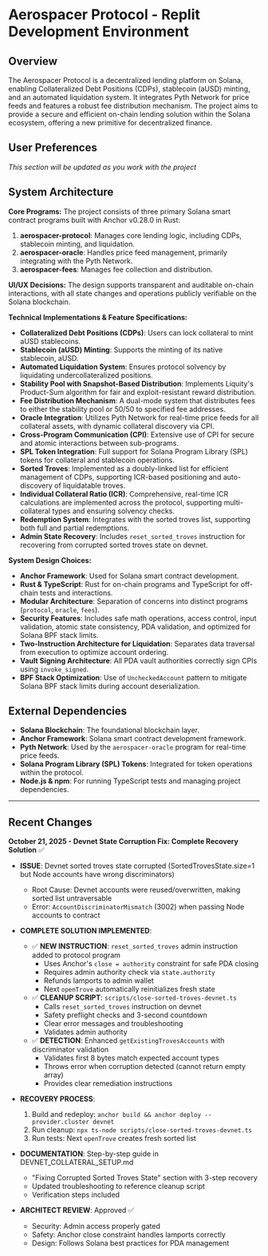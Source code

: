 # Aerospacer Protocol - Replit Development Environment

## Overview
The Aerospacer Protocol is a decentralized lending platform on Solana, enabling Collateralized Debt Positions (CDPs), stablecoin (aUSD) minting, and an automated liquidation system. It integrates Pyth Network for price feeds and features a robust fee distribution mechanism. The project aims to provide a secure and efficient on-chain lending solution within the Solana ecosystem, offering a new primitive for decentralized finance.

## User Preferences
*This section will be updated as you work with the project*

## System Architecture

**Core Programs:**
The project consists of three primary Solana smart contract programs built with Anchor v0.28.0 in Rust:
1.  **aerospacer-protocol**: Manages core lending logic, including CDPs, stablecoin minting, and liquidation.
2.  **aerospacer-oracle**: Handles price feed management, primarily integrating with the Pyth Network.
3.  **aerospacer-fees**: Manages fee collection and distribution.

**UI/UX Decisions:**
The design supports transparent and auditable on-chain interactions, with all state changes and operations publicly verifiable on the Solana blockchain.

**Technical Implementations & Feature Specifications:**
*   **Collateralized Debt Positions (CDPs)**: Users can lock collateral to mint aUSD stablecoins.
*   **Stablecoin (aUSD) Minting**: Supports the minting of its native stablecoin, aUSD.
*   **Automated Liquidation System**: Ensures protocol solvency by liquidating undercollateralized positions.
*   **Stability Pool with Snapshot-Based Distribution**: Implements Liquity's Product-Sum algorithm for fair and exploit-resistant reward distribution.
*   **Fee Distribution Mechanism**: A dual-mode system that distributes fees to either the stability pool or 50/50 to specified fee addresses.
*   **Oracle Integration**: Utilizes Pyth Network for real-time price feeds for all collateral assets, with dynamic collateral discovery via CPI.
*   **Cross-Program Communication (CPI)**: Extensive use of CPI for secure and atomic interactions between sub-programs.
*   **SPL Token Integration**: Full support for Solana Program Library (SPL) tokens for collateral and stablecoin operations.
*   **Sorted Troves**: Implemented as a doubly-linked list for efficient management of CDPs, supporting ICR-based positioning and auto-discovery of liquidatable troves.
*   **Individual Collateral Ratio (ICR)**: Comprehensive, real-time ICR calculations are implemented across the protocol, supporting multi-collateral types and ensuring solvency checks.
*   **Redemption System**: Integrates with the sorted troves list, supporting both full and partial redemptions.
*   **Admin State Recovery**: Includes `reset_sorted_troves` instruction for recovering from corrupted sorted troves state on devnet.

**System Design Choices:**
*   **Anchor Framework**: Used for Solana smart contract development.
*   **Rust & TypeScript**: Rust for on-chain programs and TypeScript for off-chain tests and interactions.
*   **Modular Architecture**: Separation of concerns into distinct programs (`protocol`, `oracle`, `fees`).
*   **Security Features**: Includes safe math operations, access control, input validation, atomic state consistency, PDA validation, and optimized for Solana BPF stack limits.
*   **Two-Instruction Architecture for Liquidation**: Separates data traversal from execution to optimize account ordering.
*   **Vault Signing Architecture**: All PDA vault authorities correctly sign CPIs using `invoke_signed`.
*   **BPF Stack Optimization**: Use of `UncheckedAccount` pattern to mitigate Solana BPF stack limits during account deserialization.

## External Dependencies

*   **Solana Blockchain**: The foundational blockchain layer.
*   **Anchor Framework**: Solana smart contract development framework.
*   **Pyth Network**: Used by the `aerospacer-oracle` program for real-time price feeds.
*   **Solana Program Library (SPL) Tokens**: Integrated for token operations within the protocol.
*   **Node.js & npm**: For running TypeScript tests and managing project dependencies.

---

## Recent Changes

**October 21, 2025 - Devnet State Corruption Fix: Complete Recovery Solution** ✅
- **ISSUE**: Devnet sorted troves state corrupted (SortedTrovesState.size=1 but Node accounts have wrong discriminators)
  * Root Cause: Devnet accounts were reused/overwritten, making sorted list untraversable
  * Error: `AccountDiscriminatorMismatch` (3002) when passing Node accounts to contract
  
- **COMPLETE SOLUTION IMPLEMENTED**:
  * ✅ **NEW INSTRUCTION**: `reset_sorted_troves` admin instruction added to protocol program
    - Uses Anchor's `close = authority` constraint for safe PDA closing
    - Requires admin authority check via `state.authority`
    - Refunds lamports to admin wallet
    - Next `openTrove` automatically reinitializes fresh state
  * ✅ **CLEANUP SCRIPT**: `scripts/close-sorted-troves-devnet.ts`
    - Calls `reset_sorted_troves` instruction on devnet
    - Safety preflight checks and 3-second countdown
    - Clear error messages and troubleshooting
    - Validates admin authority
  * ✅ **DETECTION**: Enhanced `getExistingTrovesAccounts` with discriminator validation
    - Validates first 8 bytes match expected account types
    - Throws error when corruption detected (cannot return empty array)
    - Provides clear remediation instructions
    
- **RECOVERY PROCESS**:
  1. Build and redeploy: `anchor build && anchor deploy --provider.cluster devnet`
  2. Run cleanup: `npx ts-node scripts/close-sorted-troves-devnet.ts`
  3. Run tests: Next `openTrove` creates fresh sorted list
  
- **DOCUMENTATION**: Step-by-step guide in DEVNET_COLLATERAL_SETUP.md
  * "Fixing Corrupted Sorted Troves State" section with 3-step recovery
  * Updated troubleshooting to reference cleanup script
  * Verification steps included
  
- **ARCHITECT REVIEW**: Approved ✅
  * Security: Admin access properly gated
  * Safety: Anchor close constraint handles lamports correctly  
  * Design: Follows Solana best practices for PDA management
